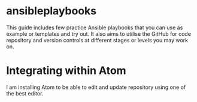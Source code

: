 # ansibleplaybooks
This guide includes few practice Ansible playbooks that you can use as example or templates and try out. It also aims to utilise the GitHub for code repository and version controls at different stages or levels you may work on.

# Integrating within Atom
I am installing Atom to be able to edit and update repository using one of the best editor.
